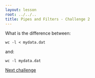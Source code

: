 ```yaml
---
layout: lesson
root: ../../..
title: Pipes and Filters - Challenge 2
---
```

<div class="challenge" markdown="1">
What is the difference between:

~~~
wc -l < mydata.dat
~~~

and:

~~~
wc -l mydata.dat
~~~
</div>

[Next challenge](03-pipefilter-challenge-3.html)

